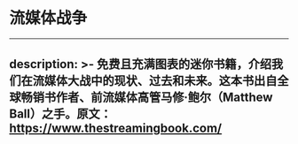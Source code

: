 
# 流媒体战争

---
description: >-
  免费且充满图表的迷你书籍，介绍我们在流媒体大战中的现状、过去和未来。这本书出自全球畅销书作者、前流媒体高管马修·鲍尔（Matthew
  Ball）之手。原文：https://www.thestreamingbook.com/
---
